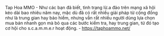 Tap Hoa MMO - Như các bạn đã biết, tình trạng lừ.a đảo trên mạng xã hội kéo dài bao nhiêu năm nay, mặc dù đã có rất nhiều giải pháp từ cộng đồng như là trung gian hay bảo hiểm, nhưng vẫn rất nhiều người dùng lựa chọn mua bán nhanh gọn mà bỏ qua các bước kiểm tra, hay trung gian, từ đó tạo cơ hội cho s.c.a.m.m.e.r hoạt động. - https://taphoammo.net/
